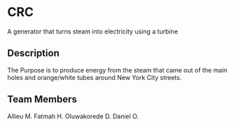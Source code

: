 # CRC
A generator that turns steam into electricity using a turbine

## Description
The Purpose is to produce energy from the steam that came out of the main holes and orange/white tubes around New York City streets.

## Team Members
Allieu M.
Fatmah H.
Oluwakorede D.
Daniel O.
